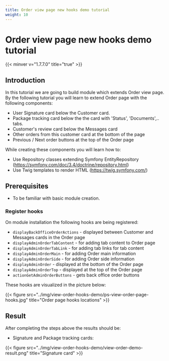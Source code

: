 ```yaml
---
title: Order view page new hooks demo tutorial 
weight: 10
---
```


# Order view page new hooks demo tutorial
{{< minver v="1.7.7.0" title="true" >}}

## Introduction

In this tutorial we are going to build module which extends Order view page. 
By the following tutorial you will learn to extend Order page with 
the following components:

 - User Signature card below the Customer card.
 - Package tracking card below the the card with 'Status', 'Documents',.. tabs.
 - Customer's review card below the Messages card
 - Other orders from this customer card at the bottom of the page
 - Previous / Next order buttons at the top of the Order page
 
While creating these components you will learn how to:

 - Use Repository classes extending Symfony EntityRepository (https://symfony.com/doc/3.4/doctrine/repository.html)
 - Use Twig templates to render HTML (https://twig.symfony.com/)
 
## Prerequisites

- To be familiar with basic module creation.

### Register hooks

On module installation the following hooks are being registered:

 - `displayBackOfficeOrderActions` - displayed between Customer and Messages cards in the Order page
 - `displayAdminOrderTabContent` - for adding tab content to Order page
 - `displayAdminOrderTabLink` - for adding tab links for tab content
 - `displayAdminOrderMain` - for adding Order main information
 - `displayAdminOrderSide` - for adding Order side information
 - `displayAdminOrder` - displayed at the bottom of the Order page
 - `displayAdminOrderTop` - displayed at the top of the Order page
 - `actionGetAdminOrderButtons` - gets back office order buttons
 
These hooks are visualized in the picture below:

 {{< figure src="../img/view-order-hooks-demo/ps-view-order-page-hooks.jpg" title="Order page hooks locations" >}}

## Result

After completing the steps above the results should be:

 - Signature and Package tracking cards:

 {{< figure src="../img/view-order-hooks-demo/view-order-demo-result.png" title="Signature card" >}}
